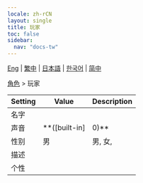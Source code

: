 ```yaml
---
locale: zh-rCN
layout: single
title: 玩家
toc: false
sidebar:
  nav: "docs-tw"
---
```

[Eng](/dancexr/menu/2025.4/chat/chat_player) | [繁中](/tw/dancexr/menu/2025.4/chat/chat_player) | [日本語](/jp/dancexr/menu/2025.4/chat/chat_player) | [한국어](/kr/dancexr/menu/2025.4/chat/chat_player) | [简中](/zh/dancexr/menu/2025.4/chat/chat_player)

[角色](../menu#角色) > 玩家



| Setting | Value | Description |
| :--- | --- | :--- |
|<nobr>名字</nobr>|| 
|<nobr>声音</nobr>| **([built-in]|0)** | ([built-in]|0), ([built-in]|1), ([built-in]|2), ([built-in]|3), ([built-in]|4), ([built-in]|5), ([built-in]|6), ([built-in]|7), ([built-in]|8), ([built-in]|9), ([built-in]|10), ([built-in]|11), ([built-in]|12), ([built-in]|13), ([built-in]|14), ([built-in]|15), ([built-in]|16), ([built-in]|17), ([built-in]|18), ([built-in]|19),  |
|<nobr>性别</nobr>| 男 | 男, 女, 
|<nobr>描述</nobr>|| 
|<nobr>个性</nobr>|| 
